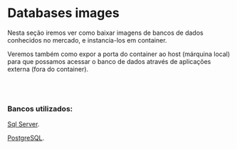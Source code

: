 # Databases images 

Nesta seção iremos ver como baixar imagens de bancos de dados conhecidos no mercado, e instancia-los em container. 

Veremos também como expor a porta do container ao host (márquina local) para que possamos acessar o banco de dados através de aplicações externa (fora do container).

<br>
<br>


### Bancos utilizados:

[Sql Server](https://github.com/vitormoschetta/Help-Docker/tree/main/Databases/Sqlserver).

[PostgreSQL](https://github.com/vitormoschetta/Help-Docker/tree/main/Databases/Postgres).




